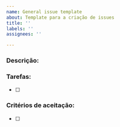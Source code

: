 ```yaml
---
name: General issue template
about: Template para a criação de issues
title: ''
labels: ''
assignees: ''

---
```


### Descrição:
<!-- Descrever de maneira clara e objetiva o propósito da issue. -->

### Tarefas:
<!-- Checklist de ações que devem ser realizadas. -->

- [ ]  

### Critérios de aceitação:
<!-- Descrever os requisitos necessários para que a issue possar ser finalizada. -->

- [ ]

